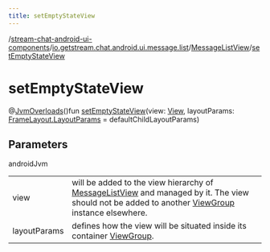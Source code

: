 ```yaml
---
title: setEmptyStateView
---
```

/[stream-chat-android-ui-components](../../index.md)/[io.getstream.chat.android.ui.message.list](../index.md)/[MessageListView](index.md)/[setEmptyStateView](setEmptyStateView.md)  
  
  
  
# setEmptyStateView  
@[JvmOverloads](https://kotlinlang.org/api/latest/jvm/stdlib/kotlin.jvm/-jvm-overloads/index.html)()fun [setEmptyStateView](setEmptyStateView.md)(view: [View](https://developer.android.com/reference/kotlin/android/view/View.html), layoutParams: [FrameLayout.LayoutParams](https://developer.android.com/reference/kotlin/android/widget/FrameLayout.LayoutParams.html) = defaultChildLayoutParams)  
  
## Parameters  
  
androidJvm  
  
| | |
|---|---|
| <a name="io.getstream.chat.android.ui.message.list/MessageListView/setEmptyStateView/#android.view.View#android.widget.FrameLayout.LayoutParams/PointingToDeclaration/"></a>view| <a name="io.getstream.chat.android.ui.message.list/MessageListView/setEmptyStateView/#android.view.View#android.widget.FrameLayout.LayoutParams/PointingToDeclaration/"></a>will be added to the view hierarchy of [MessageListView](index.md) and managed by it. The view should not be added to another [ViewGroup](https://developer.android.com/reference/kotlin/android/view/ViewGroup.html) instance elsewhere.|
| <a name="io.getstream.chat.android.ui.message.list/MessageListView/setEmptyStateView/#android.view.View#android.widget.FrameLayout.LayoutParams/PointingToDeclaration/"></a>layoutParams| <a name="io.getstream.chat.android.ui.message.list/MessageListView/setEmptyStateView/#android.view.View#android.widget.FrameLayout.LayoutParams/PointingToDeclaration/"></a>defines how the view will be situated inside its container [ViewGroup](https://developer.android.com/reference/kotlin/android/view/ViewGroup.html).|
  


